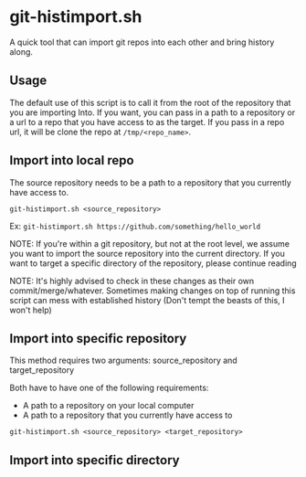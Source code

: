 # git-histimport.sh
A quick tool that can import git repos into each other and bring history along.

## Usage
The default use of this script is to call it from the root of the repository that you are importing Into. If you want, you can pass in a path to a repository or a url to a repo that you have access to as the target. If you pass in a repo url, it will be clone the repo at `/tmp/<repo_name>`.

## Import into local repo
The source repository needs to be a path to a repository that you currently have access to.

`git-histimport.sh <source_repository>`

Ex: `git-histimport.sh https://github.com/something/hello_world`

NOTE: If you're within a git repository, but not at the root level, we assume you want to import the source repository into the current directory. If you want to target a specific directory of the repository, please continue reading

NOTE: It's highly advised to check in these changes as their own commit/merge/whatever. Sometimes making changes on top of running this script can mess with established history (Don't tempt the beasts of this, I won't help)

## Import into specific repository
This method requires two arguments: source_repository and target_repository

Both have to have one of the following requirements:
* A path to a repository on your local computer
* A path to a repository that you currently have access to

`git-histimport.sh <source_repository> <target_repository>`

## Import into specific directory
